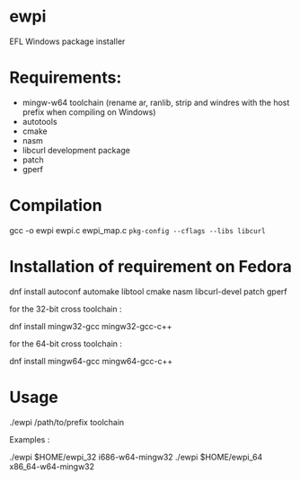 # ewpi
EFL Windows package installer

# Requirements:
 * mingw-w64 toolchain (rename ar, ranlib, strip and windres with the host prefix when compiling on Windows)
 * autotools
 * cmake
 * nasm
 * libcurl development package
 * patch
 * gperf

# Compilation

gcc -o ewpi ewpi.c ewpi_map.c `pkg-config --cflags --libs libcurl`

# Installation of requirement on Fedora

dnf install autoconf automake libtool cmake nasm libcurl-devel patch gperf

for the 32-bit cross toolchain :

dnf install mingw32-gcc mingw32-gcc-c++

for the 64-bit cross toolchain :

dnf install mingw64-gcc mingw64-gcc-c++

# Usage

./ewpi /path/to/prefix toolchain

Examples :

./ewpi $HOME/ewpi_32 i686-w64-mingw32
./ewpi $HOME/ewpi_64 x86_64-w64-mingw32
